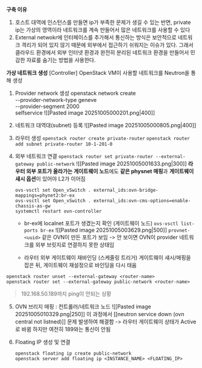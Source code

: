 **구축 이유**
1. 호스트 대역에 인스턴스를 만들면 ip가 부족한 문제가 생길 수 있는 반면, 
   private ip는 가상의 영역이라 네트워크를 계속 만들어서 많은 네트워크를 사용할 수 있다
2. External netwokr에 인터페이스를 추가해서 통신하는 방식은 보안적으로 네트워크 격리가 되어 있지 않기 때문에 외부에서 접근하기 쉬워지는 이슈가 있다. 그래서 클라우드 환경에서 외부 인터넷 환경과 완전히 분리된 네트워크 환경을 만들어서 민감한 자료를 숨기는 방법을 사용한다.

**가상 네트워크 생성**
[Controller] OpenStack VM이 사용할 네트워크를 Neutron을 통해 생성
1. Provider network 생성
   openstack network create \
	  --provider-network-type geneve \
	  --provider-segment 2000 \
	  selfservice
   ![[Pasted image 20251005000201.png|400]]
2. 네트워크 대역대(subnet) 등록
   ![[Pasted image 20251005000805.png|400]]
3. 라우터 생성
   `openstack router create private-router`
   `openstack router add subnet private-router 10-1-201-0`
4. 외부 네트워크 연결
	`openstack router set private-router --external-gateway public-network`
	![[Pasted image 20251005001633.png|300]]
	**라우터 외부 포트가 올라가는 게이트웨이 노드**에도 **같은 physnet 매핑**과 **게이트웨이 섀시 옵션**이 있어야 L2가 이어짐
	```
	ovs-vsctl set Open_vSwitch . external_ids:ovn-bridge-mappings=phynet2:br-ex
	ovs-vsctl set Open_vSwitch . external_ids:ovn-cms-options=enable-chassis-as-gw
	systemctl restart ovn-controller
	```

	- br-ex에 localnet 포트가 생겼는지 확인 (게이트웨이 노드)
	  `ovs-vsctl list-ports br-ex`
	  ![[Pasted image 20251005003629.png|500]]
	  `provnet-<uuid>` 같은 OVN이 만든 포트가 보임
	  -> 안 보이면 OVN이 provider 네트워크를 외부 브릿지로 연결하지 못한 상태임

	- 라우터 외부 게이트웨이 재바인딩 (스케줄링 트리거)
	  게이트웨이 섀시/매핑을 잡은 뒤, 게이트웨이 재설정으로 바인딩을 다시 태움
  ```
  openstack router unset --external-gateway <router-name>
  openstack router set --external-gateway public-network <router-name>
  ```

> 192.168.50.189까지 ping이 안되는 상황
5. OVN 브리지 매핑 : 컨트롤러/네트워크 노드
  ![[Pasted image 20251005010329.png|250]]
	이 과정에서 [[neutron service down (ovn central not listned)]] 문제 발생하여 해결함
	-> 라우터 게이트웨이 상태가 Active로 바뀜
	하지만 여전히 189와는 통신이 안됨

6. Floating IP 생성 및 연결
	```
	openstack floating ip create public-network
	openstack server add floating ip <INSTANCE_NAME> <FLOATING_IP>
	```